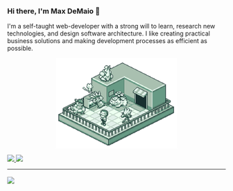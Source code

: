<!--
**maxwelldemaio/maxwelldemaio** is a ✨ _special_ ✨ repository because its `README.md` (this file) appears on your GitHub profile.

Here are some ideas to get you started:

- 🔭 I’m currently working on ...
- 🌱 I’m currently learning ...
- 👯 I’m looking to collaborate on ...
- 🤔 I’m looking for help with ...
- 💬 Ask me about ...
- 📫 How to reach me: ...
- 😄 Pronouns: ...
- ⚡ Fun fact: ...
-->

### Hi there, I'm Max DeMaio 👋

<p>
I'm a self-taught web-developer with a strong will to learn, research new technologies, and design software architecture. I like creating practical business solutions and making development processes as efficient as possible.
</p>

<p align="center">
    <img src="pokemon_blue.gif" width="280px" align="center" alt="Image from: https://tacciane.tumblr.com/">
    <div>
        <span>
        <a href="https://twitter.com/maxwelldemaio"><img src="https://img.shields.io/twitter/follow/maxwelldemaio?style=for-the-badge&logo=twitter">
        </a>
        <a href="https://www.duolingo.com/profile/maxwelldemaio"><img src="https://img.shields.io/badge/%40maxwelldemaio-Duolingo-green?style=for-the-badge"></a>
        </span>
    </div>
</p>

<hr>

<a href="https://github.com/maxwelldemaio">
<img align="center" src="https://github-readme-stats.vercel.app/api?username=maxwelldemaio&count_private=true&include_all_commits=true&hide_rank=false&show_icons=true&theme=graywhite" />
</a>
